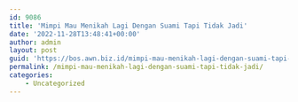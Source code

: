 ```yaml
---
id: 9086
title: 'Mimpi Mau Menikah Lagi Dengan Suami Tapi Tidak Jadi'
date: '2022-11-28T13:48:41+00:00'
author: admin
layout: post
guid: 'https://bos.awn.biz.id/mimpi-mau-menikah-lagi-dengan-suami-tapi-tidak-jadi/'
permalink: /mimpi-mau-menikah-lagi-dengan-suami-tapi-tidak-jadi/
categories:
    - Uncategorized
---
```


